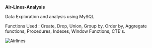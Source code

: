 **Air-Lines-Analysis**

Data Exploration and analysis using MySQL

Functions Used : Create, Drop, Union, Group by, Order by, Aggregate functions, Procedures, Indexes, Window Functions, CTE's.

![Airlines](https://github.com/nileshjhalani/Air-lines-Analysis-SQL-Project/assets/115102638/563fb67c-dfb4-4e40-946a-c3b683258fe2)
